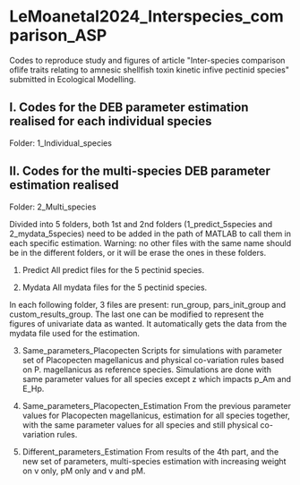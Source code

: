 # LeMoanetal2024_Interspecies_comparison_ASP
Codes to reproduce study and figures of article "Inter-species comparison oflife traits relating to amnesic shellfish toxin kinetic infive pectinid species" submitted in Ecological Modelling.


I. Codes for the DEB parameter estimation realised for each individual species
-----------------------------------------------------------------------------
Folder: 1_Individual_species


II. Codes for the multi-species DEB parameter estimation realised
-----------------------------------------------------------------------------
Folder: 2_Multi_species


Divided into 5 folders, both 1st and 2nd folders (1_predict_5species and 2_mydata_5species) need to be added in the path of MATLAB to call them in each specific estimation. Warning: no other files with the same name should be in the different folders, or it will be erase the ones in these folders.

1. Predict
All predict files for the 5 pectinid species.

2. Mydata
All mydata files for the 5 pectinid species.


In each following folder, 3 files are present: run_group, pars_init_group and custom_results_group. The last one can be modified to represent the figures of univariate data as wanted. It automatically gets the data from the mydata file used for the estimation.

3. Same_parameters_Placopecten
Scripts for simulations with parameter set of Placopecten magellanicus and physical co-variation rules based on P. magellanicus as reference species. Simulations are done with same parameter values for all species except z which impacts p_Am and E_Hp.

4. Same_parameters_Placopecten_Estimation
From the previous parameter values for Placopecten magellanicus, estimation for all species together, with the same parameter values for all species and still physical co-variation rules.

5. Different_parameters_Estimation
From results of the 4th part, and the new set of parameters, multi-species estimation with increasing weight on v only, pM only and v and pM.


